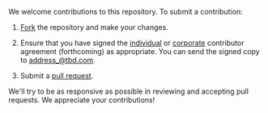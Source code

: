 We welcome contributions to this repository. To submit a contribution:

1.  [Fork](https://github.com/ki-tools/{{repo}}/fork) the repository and make your changes.

2.  Ensure that you have signed the [individual](?) or [corporate](?) contributor agreement (forthcoming) as appropriate. You can send the signed copy to <address_@tbd.com>.

3.  Submit a [pull request](https://help.github.com/articles/using-pull-requests).

We'll try to be as responsive as possible in reviewing and accepting pull requests. We appreciate your contributions!
